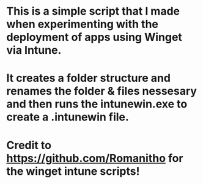 # This is a simple script that I made when experimenting with the deployment of apps using Winget via Intune.
# It creates a folder structure and renames the folder & files nessesary and then runs the intunewin.exe to create a .intunewin file.

# Credit to https://github.com/Romanitho for the winget intune scripts!
